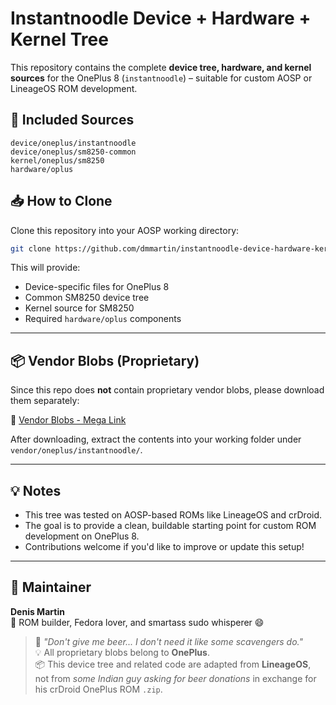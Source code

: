 # Instantnoodle Device + Hardware + Kernel Tree

This repository contains the complete **device tree, hardware, and kernel sources** for the OnePlus 8 (`instantnoodle`) – suitable for custom AOSP or LineageOS ROM development.

## 📂 Included Sources

```
device/oneplus/instantnoodle
device/oneplus/sm8250-common
kernel/oneplus/sm8250
hardware/oplus
```

## 📥 How to Clone

Clone this repository into your AOSP working directory:

```bash
git clone https://github.com/dmmartin/instantnoodle-device-hardware-kernel.git
```

This will provide:
- Device-specific files for OnePlus 8
- Common SM8250 device tree
- Kernel source for SM8250
- Required `hardware/oplus` components

---

## 📦 Vendor Blobs (Proprietary)

Since this repo does **not** contain proprietary vendor blobs, please download them separately:

🔗 [Vendor Blobs - Mega Link](https://mega.nz/file/hZxzhRKQ#LOdLHH1dp64XoD7GztBYnpC4vNygiHbWTIHAoyjy5C8)

After downloading, extract the contents into your working folder under `vendor/oneplus/instantnoodle/`.

---

## 💡 Notes

- This tree was tested on AOSP-based ROMs like LineageOS and crDroid.
- The goal is to provide a clean, buildable starting point for custom ROM development on OnePlus 8.
- Contributions welcome if you'd like to improve or update this setup!

---

## 🧠 Maintainer

**Denis Martin**  
🔧 ROM builder, Fedora lover, and smartass sudo whisperer 😄  

> 💬 _"Don't give me beer... I don't need it like some scavengers do."_  
> 💡 All proprietary blobs belong to **OnePlus**.  
> 📦 This device tree and related code are adapted from **LineageOS**,  
> not from *some Indian guy asking for beer donations* in exchange for his crDroid OnePlus ROM `.zip`.
